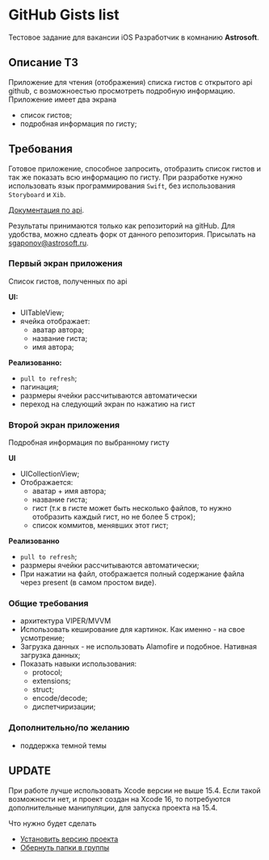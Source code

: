 # GitHub Gists list

Тестовое задание для вакансии iOS Разработчик в комнанию **Astrosoft**.

## Описание ТЗ

Приложение для чтения (отображения) списка гистов с открытого api github, с возможноестью просмотреть подробную информацию.
Приложение имеет два экрана
- список гистов;
- подробная информация по гисту;

## Требования

Готовое приложение, способное запросить, отобразить список гистов и так же показать всю информацию по гисту.
При разработке нужно использовать язык программирования `Swift`, без использования `Storyboard` и `Xib`.

[Документация по api](https://docs.github.com/en/rest/gists/gists?apiVersion=2022-11-28#about-gists).

Результаты принимаются только как репозиторий на gitHub. Для удобства, можно сдлеать форк от данного репозитория.
Присылать на sgaponov@astrosoft.ru.

### Первый экран приложения

Список гистов, полученных по api

**UI:**
- UITableView;
- ячейка отображает:
    - аватар автора;
    - название гиста;
    - имя автора;

**Реализованно:**
- `pull to refresh`;
- пагинация;
- разрмеры ячейки рассчитываются автоматически
- переход на следующий экран по нажатию на гист

### Второй экран приложения

Подробная информация по выбранному гисту

**UI**
- UICollectionView;
- Отображается:
    - аватар + имя автора;
    - название гиста;
    - гист (т.к в гисте может быть несколько файлов, то нужно отобразить каждый гист, но не более 5 строк);
    - список коммитов, менявших этот гист;

**Реализованно**
- `pull to refresh`;
- разрмеры ячейки рассчитываются автоматически;
- При нажатии на файл, отображается полный содержание файла через present (в самом простом виде).

### Общие требования
- архитектура VIPER/MVVM
- Использовать кеширование для картинок. Как именно - на свое усмотрение;
- Загрузка данных - не использовать Alamofire и подобное. Нативная загрузка данных;
- Показать навыки использования: 
    - protocol;
    - extensions;
    - struct;
    - encode/decode;
    - диспетчиризации;

### Дополнительно/по желанию
- поддержка темной темы

## **UPDATE**

При работе лучше использовать Xcode версии не выше 15.4. Если такой возможности нет, и проект создан на Xcode 16, то потребуются дополнительные манипуляции, для запуска проекта на 15.4.

Что нужно будет сделать
- [Установить версию проекта](https://forums.developer.apple.com/forums/thread/689451)
- [Обернуть папки в группы](https://blog.supereasyapps.com/xcode-16-buildable-folders-break-xcode-15-backwards-compatibility/)
